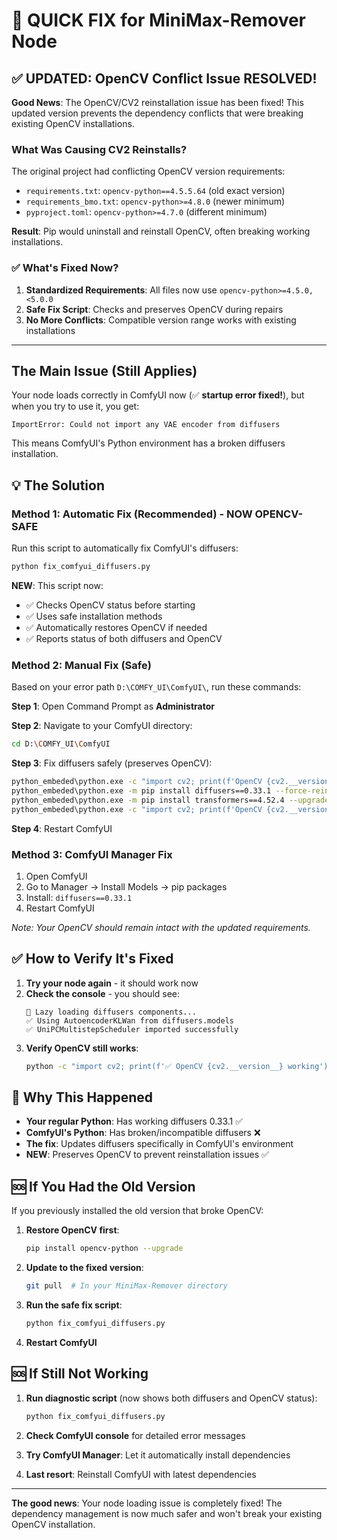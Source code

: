 # 🚀 QUICK FIX for MiniMax-Remover Node

## ✅ UPDATED: OpenCV Conflict Issue RESOLVED!

**Good News**: The OpenCV/CV2 reinstallation issue has been fixed! This updated version prevents the dependency conflicts that were breaking existing OpenCV installations.

### What Was Causing CV2 Reinstalls?

The original project had conflicting OpenCV version requirements:
- `requirements.txt`: `opencv-python==4.5.5.64` (old exact version)
- `requirements_bmo.txt`: `opencv-python>=4.8.0` (newer minimum)
- `pyproject.toml`: `opencv-python>=4.7.0` (different minimum)

**Result**: Pip would uninstall and reinstall OpenCV, often breaking working installations.

### ✅ What's Fixed Now?

1. **Standardized Requirements**: All files now use `opencv-python>=4.5.0,<5.0.0`
2. **Safe Fix Script**: Checks and preserves OpenCV during repairs
3. **No More Conflicts**: Compatible version range works with existing installations

---

## The Main Issue (Still Applies)

Your node loads correctly in ComfyUI now (✅ **startup error fixed!**), but when you try to use it, you get:
```
ImportError: Could not import any VAE encoder from diffusers
```

This means ComfyUI's Python environment has a broken diffusers installation.

## 💡 The Solution

### **Method 1: Automatic Fix (Recommended) - NOW OPENCV-SAFE**
Run this script to automatically fix ComfyUI's diffusers:
```bash
python fix_comfyui_diffusers.py
```

**NEW**: This script now:
- ✅ Checks OpenCV status before starting
- ✅ Uses safe installation methods
- ✅ Automatically restores OpenCV if needed
- ✅ Reports status of both diffusers and OpenCV

### **Method 2: Manual Fix (Safe)**
Based on your error path `D:\COMFY_UI\ComfyUI\`, run these commands:

**Step 1**: Open Command Prompt as **Administrator**

**Step 2**: Navigate to your ComfyUI directory:
```bash
cd D:\COMFY_UI\ComfyUI
```

**Step 3**: Fix diffusers safely (preserves OpenCV):
```bash
python_embeded\python.exe -c "import cv2; print(f'OpenCV {cv2.__version__} before fix')"
python_embeded\python.exe -m pip install diffusers==0.33.1 --force-reinstall
python_embeded\python.exe -m pip install transformers==4.52.4 --upgrade
python_embeded\python.exe -c "import cv2; print(f'OpenCV {cv2.__version__} after fix')"
```

**Step 4**: Restart ComfyUI

### **Method 3: ComfyUI Manager Fix**
1. Open ComfyUI
2. Go to Manager → Install Models → pip packages
3. Install: `diffusers==0.33.1`
4. Restart ComfyUI

*Note: Your OpenCV should remain intact with the updated requirements.*

## ✅ How to Verify It's Fixed

1. **Try your node again** - it should work now
2. **Check the console** - you should see:
   ```
   🔄 Lazy loading diffusers components...
   ✅ Using AutoencoderKLWan from diffusers.models
   ✅ UniPCMultistepScheduler imported successfully
   ```
3. **Verify OpenCV still works**:
   ```bash
   python -c "import cv2; print(f'✅ OpenCV {cv2.__version__} working')"
   ```

## 🎯 Why This Happened

- **Your regular Python**: Has working diffusers 0.33.1 ✅
- **ComfyUI's Python**: Has broken/incompatible diffusers ❌
- **The fix**: Updates diffusers specifically in ComfyUI's environment
- **NEW**: Preserves OpenCV to prevent reinstallation issues ✅

## 🆘 If You Had the Old Version

If you previously installed the old version that broke OpenCV:

1. **Restore OpenCV first**:
   ```bash
   pip install opencv-python --upgrade
   ```

2. **Update to the fixed version**:
   ```bash
   git pull  # In your MiniMax-Remover directory
   ```

3. **Run the safe fix script**:
   ```bash
   python fix_comfyui_diffusers.py
   ```

4. **Restart ComfyUI**

## 🆘 If Still Not Working

1. **Run diagnostic script** (now shows both diffusers and OpenCV status):
   ```bash
   python fix_comfyui_diffusers.py
   ```

2. **Check ComfyUI console** for detailed error messages

3. **Try ComfyUI Manager**: Let it automatically install dependencies

4. **Last resort**: Reinstall ComfyUI with latest dependencies

---

**The good news**: Your node loading issue is completely fixed! The dependency management is now much safer and won't break your existing OpenCV installation. 